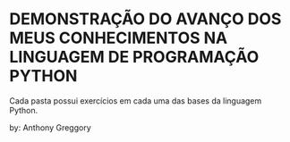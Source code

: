 # DEMONSTRAÇÃO DO AVANÇO DOS MEUS CONHECIMENTOS NA LINGUAGEM DE PROGRAMAÇÃO PYTHON
Cada pasta possui exercícios em cada uma das bases da linguagem Python.

by: Anthony Greggory
